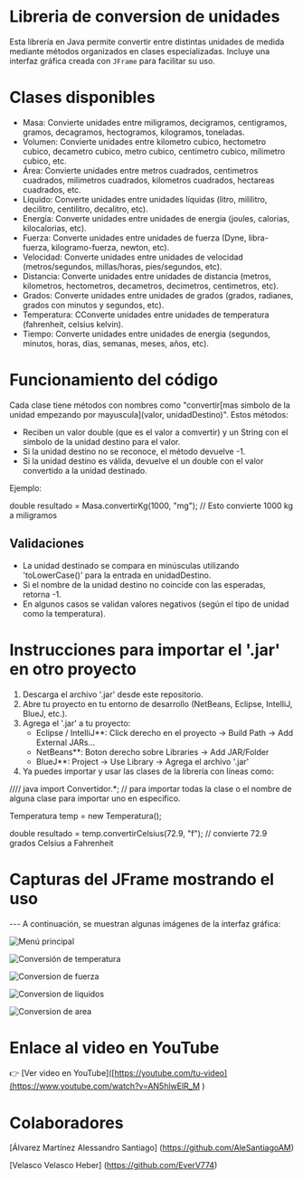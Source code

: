 # Libreria de conversion de unidades

Esta librería en Java permite convertir entre distintas unidades de medida mediante métodos organizados en clases especializadas. Incluye una interfaz gráfica creada con `JFrame` para facilitar su uso.

# Clases disponibles

- Masa: Convierte unidades entre miligramos, decigramos, centigramos, gramos, decagramos, hectogramos,  kilogramos, toneladas.
- Volumen: Convierte unidades entre kilometro cubico, hectometro cubico, decametro cubico, metro cubico, centimetro cubico, milimetro cubico, etc.
- Área: Convierte unidades entre metros cuadrados, centimetros cuadrados, milimetros cuadrados, kilometros cuadrados, hectareas cuadrados, etc.
- Líquido: Converte unidades entre unidades líquidas (litro, mililitro, decilitro, centilitro, decalitro, etc).
- Energía: Converte unidades entre unidades de energia (joules, calorias, kilocalorias, etc).
- Fuerza: Converte unidades entre unidades de fuerza (Dyne, libra-fuerza, kilogramo-fuerza, newton, etc).
- Velocidad: Converte unidades entre unidades de velocidad (metros/segundos, millas/horas, pies/segundos, etc).
- Distancia: Converte unidades entre unidades de distancia (metros, kilometros, hectometros, decametros, decimetros, centimetros, etc).
- Grados: Converte unidades entre unidades de grados (grados, radianes, grados con minutos y segundos, etc).
- Temperatura: CConverte unidades entre unidades de temperatura (fahrenheit, celsius kelvin).
- Tiempo: Converte unidades entre unidades de energia (segundos, minutos, horas, dias, semanas, meses, años, etc).

# Funcionamiento del código

Cada clase tiene métodos con nombres como "convertir[mas simbolo de la unidad empezando por mayuscula](valor, unidadDestino)". Estos métodos:
- Reciben un valor double (que es el valor a comvertir) y un String con el simbolo de la unidad destino para el valor.
- Si la unidad destino no se reconoce, el método devuelve -1.
- Si la unidad destino es válida, devuelve el un double con el valor convertido a la unidad destinado.

Ejemplo:

double resultado = Masa.convertirKg(1000, "mg"); // Esto convierte 1000 kg a miligramos


## Validaciones

- La unidad destinado se compara en minúsculas utilizando 'toLowerCase()' para la entrada en unidadDestino.
- Si el nombre de la unidad destino no coincide con las esperadas, retorna -1.
- En algunos casos se validan valores negativos (según el tipo de unidad como la temperatura).

# Instrucciones para importar el '.jar' en otro proyecto

1. Descarga el archivo '.jar' desde este repositorio.
2. Abre tu proyecto en tu entorno de desarrollo (NetBeans, Eclipse, IntelliJ, BlueJ, etc.).
3. Agrega el '.jar' a tu proyecto:
   - Eclipse / IntelliJ**: Click derecho en el proyecto -> Build Path -> Add External JARs...
   - NetBeans**: Boton derecho sobre Libraries -> Add JAR/Folder
   - BlueJ**: Project -> Use Library -> Agrega el archivo '.jar'
4. Ya puedes importar y usar las clases de la librería con líneas como:

//// java
import Convertidor.*; // para importar todas la clase o el nombre de alguna clase para importar uno en especifico.

Temperatura temp = new Temperatura();

double resultado = temp.convertirCelsius(72.9, "f"); // convierte 72.9 grados Celsius a Fahrenheit


# Capturas del JFrame mostrando el uso

--- A continuación, se muestran algunas imágenes de la interfaz gráfica:

![Menú principal](imagenes/jframe_menu.png)

![Conversión de temperatura](imagenes/conversion_temperatura.png)

![Conversion de fuerza](imagenes/conversion_fuerza.png)

![Conversion de liquidos](imagenes/conversion_liquido.png)

![Conversion de area](imagenes/conversion_area.png)

# Enlace al video en YouTube

👉 [Ver video en YouTube]([https://youtube.com/tu-video](https://www.youtube.com/watch?v=AN5hlwElR_M )

# Colaboradores

[Álvarez Martínez Alessandro Santiago] (https://github.com/AleSantiagoAM)

[Velasco Velasco Heber] (https://github.com/EverV774)
